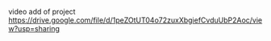 video add of project
https://drive.google.com/file/d/1peZOtUT04o72zuxXbgiefCvduUbP2Aoc/view?usp=sharing
